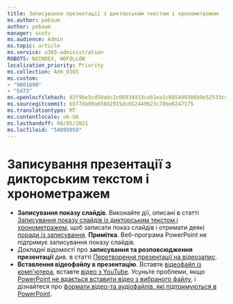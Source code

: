 ```yaml
---
title: Записування презентації з дикторським текстом і хронометражем
ms.author: pebaum
author: pebaum
manager: scotv
ms.audience: Admin
ms.topic: article
ms.service: o365-administration
ROBOTS: NOINDEX, NOFOLLOW
localization_priority: Priority
ms.collection: Adm_O365
ms.custom:
- "9001698"
- "5473"
ms.openlocfilehash: d3f9be5cd50abc2c06934933ceb1ea1c685409386b9e52533cde3d55a4042e37
ms.sourcegitcommit: b5f7da89a650d2915dc652449623c78be6247175
ms.translationtype: MT
ms.contentlocale: uk-UA
ms.lasthandoff: 08/05/2021
ms.locfileid: "54095059"
---
```

# <a name="record-a-presentation-with-narration-and-timing"></a>Записування презентації з дикторським текстом і хронометражем

- **Записування показу слайдів**. Виконайте дії, описані в статті [Записування показу слайдів із дикторським текстом і хронометражем](https://support.office.com/article/Record-a-slide-show-with-narration-and-slide-timings-0B9502C6-5F6C-40AE-B1E7-E47D8741161C), щоб записати показ слайдів і отримати деякі [поради із записування](https://support.office.com/article/Record-a-slide-show-with-narration-and-slide-timings-0B9502C6-5F6C-40AE-B1E7-E47D8741161C#OfficeVersion=Web).
**Примітка**. Веб-програма PowerPoint не підтримує записування показу слайдів. 
- Докладні відомості про **записування та розповсюдження презентації** див. в статті [Перетворення презентації на відеозапис](https://support.office.com/article/Turn-your-presentation-into-a-video-C140551F-CB37-4818-B5D4-3E30815C3E83).
- **Вставлення відеофайлу в презентацію**. Вставте [відеофайл із комп'ютера](https://support.office.com/article/insert-and-play-a-video-file-from-your-computer-f3fcbd3e-5f86-4320-8aea-31bff480ed02), вставте [відео з YouTube](https://support.office.com/article/Insert-a-video-from-YouTube-or-another-site-8340ec69-4cee-4fe1-ab96-4849154bc6db).  Усуньте проблеми, якщо [PowerPoint не вдається вставити відео з вибраного файлу](https://support.office.com/article/PowerPoint-cannot-insert-a-video-from-the-selected-file-acd46430-9e0c-4dca-9484-19cf0afdde7c), і дізнайтеся про [формати відео-та аудіофайлів, які підтримуються в PowerPoint](https://support.office.com/article/video-and-audio-file-formats-supported-in-powerpoint-d8b12450-26db-4c7b-a5c1-593d3418fb59).
